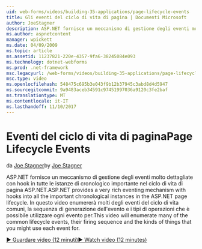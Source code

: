 ```yaml
---
uid: web-forms/videos/building-35-applications/page-lifecycle-events
title: Gli eventi del ciclo di vita di pagina | Documenti Microsoft
author: JoeStagner
description: ASP.NET fornisce un meccanismo di gestione degli eventi molto dettagliate con hook in tutte le istanze di cronologico importante nel ciclo di vita di pagina ASP.NET. In questo video verranno enum...
ms.author: aspnetcontent
manager: wpickett
ms.date: 04/09/2009
ms.topic: article
ms.assetid: 11237821-220e-4357-9fa6-38245084e093
ms.technology: dotnet-webforms
ms.prod: .net-framework
msc.legacyurl: /web-forms/videos/building-35-applications/page-lifecycle-events
msc.type: video
ms.openlocfilehash: 548475c695b3e043f9b12b37945c3abd8d4d5947
ms.sourcegitcommit: 9a9483aceb34591c97451997036a9120c3fe2baf
ms.translationtype: MT
ms.contentlocale: it-IT
ms.lasthandoff: 11/10/2017
---
```

<a name="page-lifecycle-events"></a><span data-ttu-id="44f3e-104">Eventi del ciclo di vita di pagina</span><span class="sxs-lookup"><span data-stu-id="44f3e-104">Page Lifecycle Events</span></span>
====================
<span data-ttu-id="44f3e-105">da [Joe Stagner](https://github.com/JoeStagner)</span><span class="sxs-lookup"><span data-stu-id="44f3e-105">by [Joe Stagner](https://github.com/JoeStagner)</span></span>

<span data-ttu-id="44f3e-106">ASP.NET fornisce un meccanismo di gestione degli eventi molto dettagliate con hook in tutte le istanze di cronologico importante nel ciclo di vita di pagina ASP.NET.</span><span class="sxs-lookup"><span data-stu-id="44f3e-106">ASP.NET provides a very rich eventing mechanism with hooks into all the important chronological instances in the ASP.NET page lifecycle.</span></span> <span data-ttu-id="44f3e-107">In questo video enumererà molti degli eventi del ciclo di vita comuni, la sequenza di generazione dell'evento e i tipi di operazioni che è possibile utilizzare ogni evento per.</span><span class="sxs-lookup"><span data-stu-id="44f3e-107">This video will enumerate many of the common lifecycle events, their firing sequence and the kinds of things that you might use each event for.</span></span>

[<span data-ttu-id="44f3e-108">&#9654; Guardare video (12 minuti)</span><span class="sxs-lookup"><span data-stu-id="44f3e-108">&#9654; Watch video (12 minutes)</span></span>](https://channel9.msdn.com/Blogs/ASP-NET-Site-Videos/page-lifecycle-events)

